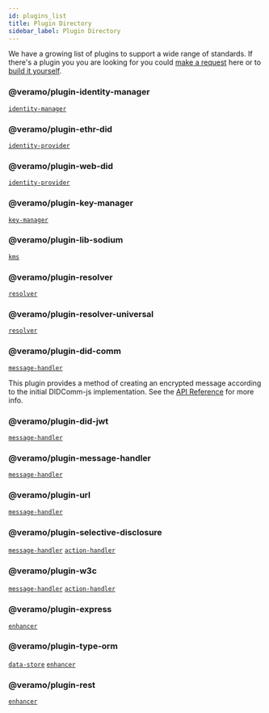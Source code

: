 ```yaml
---
id: plugins_list
title: Plugin Directory
sidebar_label: Plugin Directory
---
```


We have a growing list of plugins to support a wide range of standards. If there's a plugin you you are looking for you could [make a request](/docs/) here or to [build it yourself](/docs/).

### @veramo/plugin-identity-manager

[`identity-manager`](/docs/agent/plugins#identity-manager)

### @veramo/plugin-ethr-did

[`identity-provider`](/docs/agent/plugins#identity-provider)

### @veramo/plugin-web-did

[`identity-provider`](/docs/agent/plugins#identity-provider)

### @veramo/plugin-key-manager

[`key-manager`](/docs/agent/plugins#key-manager)

### @veramo/plugin-lib-sodium

[`kms`](/docs/agent/plugins#kms)

### @veramo/plugin-resolver

[`resolver`](/docs/agent/plugins#resolver)

### @veramo/plugin-resolver-universal

[`resolver`](/docs/agent/plugins#resolver)

### @veramo/plugin-did-comm

[`message-handler`](/docs/agent/plugins#message-handler)

This plugin provides a method of creating an encrypted message according to the initial DIDComm-js implementation. See the [API Reference](/docs/api/daf-did-comm) for more info.

### @veramo/plugin-did-jwt

[`message-handler`](/docs/agent/plugins#message-handler)

### @veramo/plugin-message-handler

[`message-handler`](/docs/agent/plugins#message-handler)

### @veramo/plugin-url

[`message-handler`](/docs/agent/plugins#message-handler)

### @veramo/plugin-selective-disclosure

[`message-handler`](/docs/agent/plugins#message-handler) [`action-handler`](/docs/agent/plugins#action-handler)

### @veramo/plugin-w3c

[`message-handler`](/docs/agent/plugins#message-handler) [`action-handler`](/docs/agent/plugins#action-handler)

### @veramo/plugin-express

[`enhancer`](/docs/agent/plugins#message-handler)

### @veramo/plugin-type-orm

[`data-store`](/docs/agent/plugins#data-store) [`enhancer`](/docs/agent/plugins#message-handler)

### @veramo/plugin-rest

[`enhancer`](/docs/agent/plugins#message-handler)
